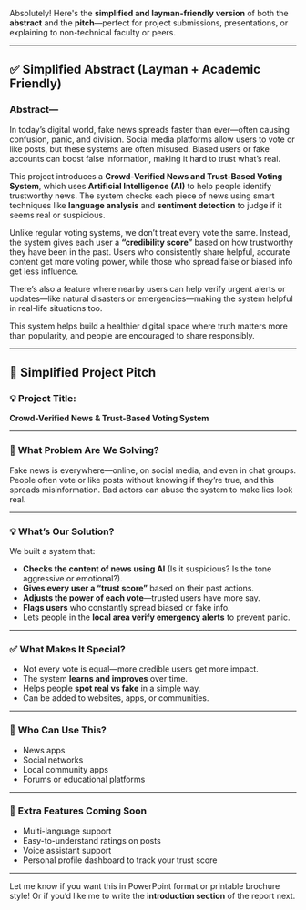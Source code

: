 Absolutely! Here's the **simplified and layman-friendly version** of both the **abstract** and the **pitch**—perfect for project submissions, presentations, or explaining to non-technical faculty or peers.

---

## ✅ **Simplified Abstract (Layman + Academic Friendly)**

### **Abstract—**

In today’s digital world, fake news spreads faster than ever—often causing confusion, panic, and division. Social media platforms allow users to vote or like posts, but these systems are often misused. Biased users or fake accounts can boost false information, making it hard to trust what’s real.

This project introduces a **Crowd-Verified News and Trust-Based Voting System**, which uses **Artificial Intelligence (AI)** to help people identify trustworthy news. The system checks each piece of news using smart techniques like **language analysis** and **sentiment detection** to judge if it seems real or suspicious.

Unlike regular voting systems, we don’t treat every vote the same. Instead, the system gives each user a **“credibility score”** based on how trustworthy they have been in the past. Users who consistently share helpful, accurate content get more voting power, while those who spread false or biased info get less influence.

There’s also a feature where nearby users can help verify urgent alerts or updates—like natural disasters or emergencies—making the system helpful in real-life situations too.

This system helps build a healthier digital space where truth matters more than popularity, and people are encouraged to share responsibly.

---

## 🎯 **Simplified Project Pitch**

### 💡 **Project Title:**  
**Crowd-Verified News & Trust-Based Voting System**

---

### 🧠 **What Problem Are We Solving?**  
Fake news is everywhere—online, on social media, and even in chat groups. People often vote or like posts without knowing if they’re true, and this spreads misinformation. Bad actors can abuse the system to make lies look real.

---

### 💡 **What’s Our Solution?**  
We built a system that:
- **Checks the content of news using AI** (Is it suspicious? Is the tone aggressive or emotional?).
- **Gives every user a “trust score”** based on their past actions.
- **Adjusts the power of each vote**—trusted users have more say.
- **Flags users** who constantly spread biased or fake info.
- Lets people in the **local area verify emergency alerts** to prevent panic.

---

### ✅ **What Makes It Special?**
- Not every vote is equal—more credible users get more impact.
- The system **learns and improves** over time.
- Helps people **spot real vs fake** in a simple way.
- Can be added to websites, apps, or communities.

---

### 👥 **Who Can Use This?**
- News apps
- Social networks
- Local community apps
- Forums or educational platforms

---

### 🧩 **Extra Features Coming Soon**
- Multi-language support  
- Easy-to-understand ratings on posts  
- Voice assistant support  
- Personal profile dashboard to track your trust score

---

Let me know if you want this in PowerPoint format or printable brochure style! Or if you’d like me to write the **introduction section** of the report next.
